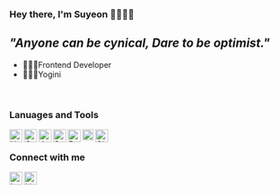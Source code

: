 ### Hey there, I'm Suyeon 👩🏻🖐🏻

## _"Anyone can be cynical, Dare to be optimist."_
- 👩🏻‍💻Frontend Developer
- 🧘🏻‍♀️Yogini

<br />

### Lanuages and Tools
<img align="left" height="23" width="23" src="https://img.icons8.com/color/2x/html-5.png" alt="Html" />
<img align="left" height="23" width="23" src="https://img.icons8.com/color/2x/css3.png" alt="Css" />
<img align="left" height="23" width="23" src="https://img.icons8.com/color/2x/javascript.png" alt="Javascript" />
<img align="left" height="23" width="23" src="https://img.icons8.com/color/2x/sass.png" alt="Sass" />
<img align="left" height="23" width="23" src="https://img.icons8.com/color/2x/react-native.png" alt="React" />
<img align="left" height="20" width="20" src="https://img.icons8.com/color/2x/git.png" alt="Git" />
<img align="left" height="23" width="23" src="https://img.icons8.com/color/2x/typescript.png" alt="Github" />

<br />

### Connect with me
[<img align="left" height="23" width="23" src="https://img.icons8.com/fluent/96/instagram-new.png" alt="Instagram" />][instagram]

[<img align="left" height="23" width="23" src="https://img.icons8.com/color/2x/linkedin.png" alt="LinkedIn" />][linkedin]


[instagram]:https://www.instagram.com/suyeon___kang/
[linkedin]: https://www.linkedin.com/in/suyeon-kang-0387331aa/